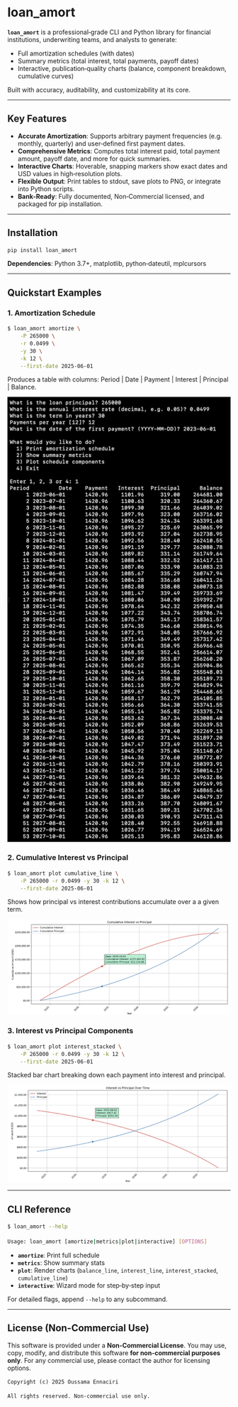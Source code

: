 # loan_amort

**`loan_amort`** is a professional‑grade CLI and Python library for financial institutions, underwriting teams, and analysts to generate:

- Full amortization schedules (with dates)
- Summary metrics (total interest, total payments, payoff dates)
- Interactive, publication‑quality charts (balance, component breakdown, cumulative curves)

Built with accuracy, auditability, and customizability at its core.

---

## Key Features

- **Accurate Amortization**: Supports arbitrary payment frequencies (e.g. monthly, quarterly) and user‑defined first payment dates.
- **Comprehensive Metrics**: Computes total interest paid, total payment amount, payoff date, and more for quick summaries.
- **Interactive Charts**: Hoverable, snapping markers show exact dates and USD values in high‑resolution plots.
- **Flexible Output**: Print tables to stdout, save plots to PNG, or integrate into Python scripts.
- **Bank‑Ready**: Fully documented, Non‑Commercial licensed, and packaged for pip installation.

---

## Installation

```bash
pip install loan_amort
```

**Dependencies**: Python 3.7+, matplotlib, python‑dateutil, mplcursors

---

## Quickstart Examples

### 1. Amortization Schedule

```bash
$ loan_amort amortize \
    -P 265000 \
    -r 0.0499 \
    -y 30 \
    -k 12 \
    --first-date 2025-06-01
```

Produces a table with columns: Period | Date | Payment | Interest | Principal | Balance.

![Amortization Schedule](./UI/amortization.png)

### 2. Cumulative Interest vs Principal

```bash
$ loan_amort plot cumulative_line \
    -P 265000 -r 0.0499 -y 30 -k 12 \
    --first-date 2025-06-01
```

Shows how principal vs interest contributions accumulate over a a given term.

![Cumulative Chart](./UI/cumulative.png)

### 3. Interest vs Principal Components

```bash
$ loan_amort plot interest_stacked \
    -P 265000 -r 0.0499 -y 30 -k 12 \
    --first-date 2025-06-01
```

Stacked bar chart breaking down each payment into interest and principal.

![Interest vs Principal](./UI/interest_principal.png)

---

## CLI Reference

```bash
$ loan_amort --help

Usage: loan_amort [amortize|metrics|plot|interactive] [OPTIONS]
```

- **`amortize`**: Print full schedule
- **`metrics`**: Show summary stats
- **`plot`**: Render charts (`balance_line`, `interest_line`, `interest_stacked`, `cumulative_line`)
- **`interactive`**: Wizard mode for step‑by‑step input

For detailed flags, append `--help` to any subcommand.

---

## License (Non-Commercial Use)

This software is provided under a **Non-Commercial License**. You may use, copy, modify, and distribute this software **for non-commercial purposes only**. For any commercial use, please contact the author for licensing options.

```text
Copyright (c) 2025 Oussama Ennaciri

All rights reserved. Non-commercial use only.
```
